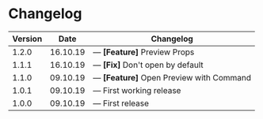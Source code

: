 # Changelog

| Version | Date     | Changelog                                       |
| ------- | -------- | ----------------------------------------------- |
| 1.2.0   | 16.10.19 | &mdash; **[Feature]** Preview Props             |
| 1.1.1   | 16.10.19 | &mdash; **[Fix]** Don't open by default         |
| 1.1.0   | 09.10.19 | &mdash; **[Feature]** Open Preview with Command |
| 1.0.1   | 09.10.19 | &mdash; First working release                   |
| 1.0.0   | 09.10.19 | &mdash; First release                           |
